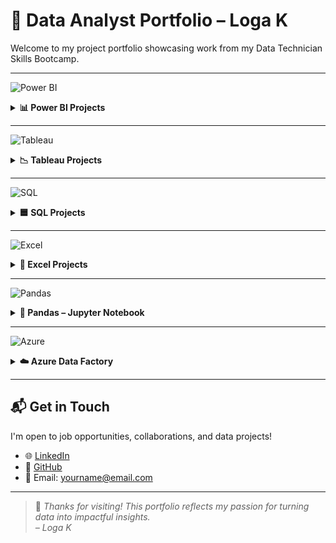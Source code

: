 # 📁 Data Analyst Portfolio – Loga K

Welcome to my project portfolio showcasing work from my Data Technician Skills Bootcamp.

---

![Power BI](https://img.shields.io/badge/Power%20BI-darkgreen?style=for-the-badge&logo=powerbi&logoColor=white)
<details>
<summary><strong>📊 Power BI Projects</strong></summary>

- Created interactive visuals for regional sales.
- Used slicers, cards, and bar charts to track KPIs.
- Published and shared on Power BI Service.

🔗 [Sales Dashboard](https://github.com/logambigaik/Sales-Dashboard-using-PowerBI)  
🔗 [Adventure Works Analysis](https://github.com/logambigaik/Adventureworks-Sales-Analysis-using-Power-BI)

</details>

---

![Tableau](https://img.shields.io/badge/Tableau-005FAD?style=for-the-badge&logo=tableau&logoColor=white)
<details>
<summary><strong>📉 Tableau Projects</strong></summary>

- Designed dashboards for sales and employment trends.
- Used filters, trendlines, and interactive maps.

🔗 [Superstore Sales Dashboard](https://github.com/logambigaik/Superstore-Sales-overview-Tableau)  
🔗 [UK Employment Dashboard](https://github.com/logambigaik/UK-Employement-Dashboard-using-Tableau)

</details>

---

![SQL](https://img.shields.io/badge/SQL-CC2927?style=for-the-badge&logo=sqlite&logoColor=white)
<details>
<summary><strong>🟦 SQL Projects</strong></summary>

- Wrote SQL queries to group customer behavior.
- Used `JOIN`, `GROUP BY`, and `ORDER BY` clauses.
- Exported results for visualization.

🔗 [NorthWind Database](https://github.com/logambigaik/Northwind-Database-SQL-Analysis)  
🔗 [World Database](https://github.com/logambigaik/World-database-SQL-Analysis)  
🔗 [SQLBOLT Practice](https://github.com/logambigaik/SQL-Practice-sqlbolt)

</details>

---

![Excel](https://img.shields.io/badge/Excel-217346?style=for-the-badge&logo=microsoft-excel&logoColor=white)
<details>
<summary><strong>📗 Excel Projects</strong></summary>

- Used `SUM`, `AVERAGE`, and filters to summarize data.
- Sorted and grouped data by age and commission.
- Structured analysis using Excel tables.

🔗 [Retail Sales Excel File](https://github.com/yourusername/project-link)

</details>

---

![Pandas](https://img.shields.io/badge/Pandas-150458?style=for-the-badge&logo=pandas&logoColor=white)
<details>
<summary><strong>🐼 Pandas – Jupyter Notebook</strong></summary>

- Loaded, cleaned, and analyzed CSV data using `pandas`.
- Used `groupby`, `merge`, and filtering techniques.
- Visualized data with `matplotlib` and `seaborn`.

🔗 [Pandas Notebook](https://github.com/logambigaik/Pandas-Data-Analysis)

</details>

---

![Azure](https://img.shields.io/badge/Azure%20Data%20Factory-0078D4?style=for-the-badge&logo=microsoft-azure&logoColor=white)
<details>
<summary><strong>☁️ Azure Data Factory</strong></summary>

- Built pipelines using Azure Data Factory.
- Automated data ingestion from blob storage to SQL database.
- Scheduled ETL workflows and monitored activities.

🔗 [ADF Pipeline Overview](#)

</details>

---

## 📬 Get in Touch

I'm open to job opportunities, collaborations, and data projects!

- 🌐 [LinkedIn](https://linkedin.com/in/yourusername)  
- 🐙 [GitHub](https://github.com/logambigaik)  
- 📧 Email: yourname@email.com

---

> 📌 *Thanks for visiting! This portfolio reflects my passion for turning data into impactful insights.*  
> _– Loga K_
